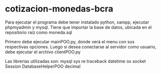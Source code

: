 # cotizacion-monedas-bcra

Para ejecutar el programa debe tener instalado python, xampp, ejecutar phpmyadmin y mysql. 
Tiene que importar la base de datos, ubicada en el repositorio raiz como moneda.sql

Primero debe ejecutar mainPOO.py, donde verá el menu con sus respectivas opciones.
Luego si desea conectarse al servidor como usuario, debe ejecutar el archivo clientPOO.py

Las librerias utilizadas son:
mysql
sys
re
traceback
datetime
os
socket
Session
DatabaseHelperPOO
decimal
